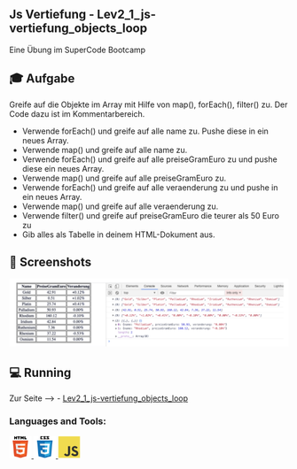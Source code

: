 ## Js Vertiefung - Lev2_1_js-vertiefung_objects_loop

Eine Übung im SuperCode Bootcamp

## 🎓 Aufgabe

Greife auf die Objekte im Array mit Hilfe von map(), forEach(), filter() zu.
Der Code dazu ist im Kommentarbereich.

- Verwende forEach() und greife auf alle name zu. Pushe diese in ein neues Array.
- Verwende map() und greife auf alle name zu.
- Verwende forEach() und greife auf alle preiseGramEuro zu und pushe diese ein neues Array.
- Verwende map() und greife auf alle preiseGramEuro zu.
- Verwende forEach() und greife auf alle veraenderung zu und pushe in ein neues Array.
- Verwende map() und greife auf alle veraenderung zu.
- Verwende filter() und greife auf preiseGramEuro die teurer als 50 Euro zu
- Gib alles als Tabelle in deinem HTML-Dokument aus.

## 📸 Screenshots

![App Screenshot](assets/img/screen.png)

## 💻 Running

Zur Seite —> - [Lev2_1_js-vertiefung_objects_loop](https://mukkez.github.io/Bootcamp/tasks/Day_63/Lev2_1_js-vertiefung_objects_loop/)

<p align="left">
</p>

<h3 align="left">Languages and Tools:</h3>
<p align="left"> <a href="https://www.w3schools.com/html/" target="_blank" rel="noreferrer"> <img src="https://raw.githubusercontent.com/devicons/devicon/master/icons/html5/html5-original-wordmark.svg" alt="html5" width="40" height="40"/> </a>
<a href="https://www.w3schools.com/css/" target="_blank" rel="noreferrer"> <img src="https://raw.githubusercontent.com/devicons/devicon/master/icons/css3/css3-original-wordmark.svg" alt="css3" width="40" height="40"/> </a> 
<a href="https://www.w3schools.com/css/" target="_blank" rel="noreferrer"> <img src="https://raw.githubusercontent.com/devicons/devicon/master/icons/javascript/javascript-original.svg" alt="css3" width="40" height="40"/> </a> </p>
